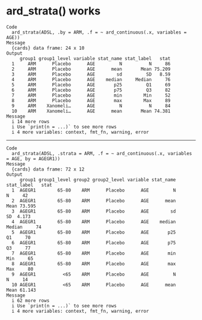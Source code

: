 # ard_strata() works

    Code
      ard_strata(ADSL, .by = ARM, .f = ~ ard_continuous(.x, variables = AGE))
    Message
      {cards} data frame: 24 x 10
    Output
         group1 group1_level variable stat_name stat_label   stat
      1     ARM      Placebo      AGE         N          N     86
      2     ARM      Placebo      AGE      mean       Mean 75.209
      3     ARM      Placebo      AGE        sd         SD   8.59
      4     ARM      Placebo      AGE    median     Median     76
      5     ARM      Placebo      AGE       p25         Q1     69
      6     ARM      Placebo      AGE       p75         Q3     82
      7     ARM      Placebo      AGE       min        Min     52
      8     ARM      Placebo      AGE       max        Max     89
      9     ARM    Xanomeli…      AGE         N          N     84
      10    ARM    Xanomeli…      AGE      mean       Mean 74.381
    Message
      i 14 more rows
      i Use `print(n = ...)` to see more rows
      i 4 more variables: context, fmt_fn, warning, error

---

    Code
      ard_strata(ADSL, .strata = ARM, .f = ~ ard_continuous(.x, variables = AGE, by = AGEGR1))
    Message
      {cards} data frame: 72 x 12
    Output
         group1 group1_level group2 group2_level variable stat_name stat_label   stat
      1  AGEGR1        65-80    ARM      Placebo      AGE         N          N     42
      2  AGEGR1        65-80    ARM      Placebo      AGE      mean       Mean 73.595
      3  AGEGR1        65-80    ARM      Placebo      AGE        sd         SD  4.173
      4  AGEGR1        65-80    ARM      Placebo      AGE    median     Median     74
      5  AGEGR1        65-80    ARM      Placebo      AGE       p25         Q1     70
      6  AGEGR1        65-80    ARM      Placebo      AGE       p75         Q3     77
      7  AGEGR1        65-80    ARM      Placebo      AGE       min        Min     65
      8  AGEGR1        65-80    ARM      Placebo      AGE       max        Max     80
      9  AGEGR1          <65    ARM      Placebo      AGE         N          N     14
      10 AGEGR1          <65    ARM      Placebo      AGE      mean       Mean 61.143
    Message
      i 62 more rows
      i Use `print(n = ...)` to see more rows
      i 4 more variables: context, fmt_fn, warning, error

